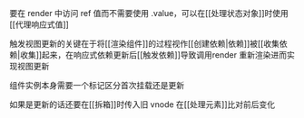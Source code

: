 要在 render 中访问 ref 值而不需要使用 .value，可以在[[处理状态对象]]时使用[[代理响应式值]]

触发视图更新的关键在于将[[渲染组件]]的过程视作[[创建依赖|依赖]]被[[收集依赖|收集]]起来，在响应式依赖更新后[[触发依赖]]导致调用render 重新渲染进而实现视图更新

组件实例本身需要一个标记区分首次挂载还是更新

如果是更新的话还要在[[拆箱]]时传入旧 vnode 在[[处理元素]]比对前后变化